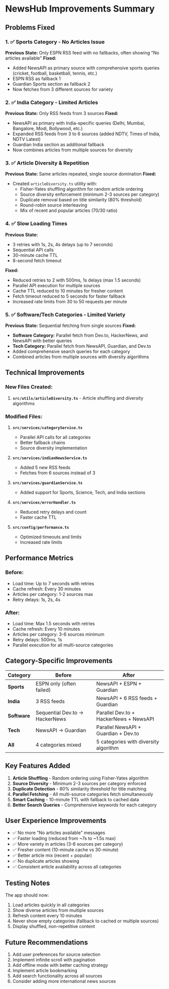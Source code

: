 # NewsHub Improvements Summary

## Problems Fixed

### 1. ✅ **Sports Category - No Articles Issue**
**Previous State:** Only ESPN RSS feed with no fallbacks, often showing "No articles available"
**Fixed:** 
- Added NewsAPI as primary source with comprehensive sports queries (cricket, football, basketball, tennis, etc.)
- ESPN RSS as fallback 1
- Guardian Sports section as fallback 2
- Now fetches from 3 different sources for variety

### 2. ✅ **India Category - Limited Articles**
**Previous State:** Only RSS feeds from 3 sources
**Fixed:**
- NewsAPI as primary with India-specific queries (Delhi, Mumbai, Bangalore, Modi, Bollywood, etc.)
- Expanded RSS feeds from 3 to 6 sources (added NDTV, Times of India, NDTV Latest)
- Guardian India section as additional fallback
- Now combines articles from multiple sources for diversity

### 3. ✅ **Article Diversity & Repetition**
**Previous State:** Same articles repeated, single source domination
**Fixed:**
- Created `articleDiversity.ts` utility with:
  - Fisher-Yates shuffling algorithm for random article ordering
  - Source diversity enforcement (minimum 2-3 sources per category)
  - Duplicate removal based on title similarity (80% threshold)
  - Round-robin source interleaving
  - Mix of recent and popular articles (70/30 ratio)

### 4. ✅ **Slow Loading Times**
**Previous State:** 
- 3 retries with 1s, 2s, 4s delays (up to 7 seconds)
- Sequential API calls
- 30-minute cache TTL
- 8-second fetch timeout

**Fixed:**
- Reduced retries to 2 with 500ms, 1s delays (max 1.5 seconds)
- Parallel API execution for multiple sources
- Cache TTL reduced to 10 minutes for fresher content
- Fetch timeout reduced to 5 seconds for faster fallback
- Increased rate limits from 30 to 50 requests per minute

### 5. ✅ **Software/Tech Categories - Limited Variety**
**Previous State:** Sequential fetching from single sources
**Fixed:**
- **Software Category:** Parallel fetch from Dev.to, HackerNews, and NewsAPI with better queries
- **Tech Category:** Parallel fetch from NewsAPI, Guardian, and Dev.to
- Added comprehensive search queries for each category
- Combined articles from multiple sources with diversity algorithms

## Technical Improvements

### New Files Created:
1. **`src/utils/articleDiversity.ts`** - Article shuffling and diversity algorithms

### Modified Files:
1. **`src/services/categoryService.ts`** 
   - Parallel API calls for all categories
   - Better fallback chains
   - Source diversity implementation

2. **`src/services/indianNewsService.ts`**
   - Added 5 new RSS feeds
   - Fetches from 6 sources instead of 3

3. **`src/services/guardianService.ts`**
   - Added support for Sports, Science, Tech, and India sections

4. **`src/services/errorHandler.ts`**
   - Reduced retry delays and count
   - Faster cache TTL

5. **`src/config/performance.ts`**
   - Optimized timeouts and limits
   - Increased rate limits

## Performance Metrics

### Before:
- Load time: Up to 7 seconds with retries
- Cache refresh: Every 30 minutes
- Articles per category: 1-2 sources max
- Retry delays: 1s, 2s, 4s

### After:
- Load time: Max 1.5 seconds with retries
- Cache refresh: Every 10 minutes
- Articles per category: 3-6 sources minimum
- Retry delays: 500ms, 1s
- Parallel execution for all multi-source categories

## Category-Specific Improvements

| Category | Before | After |
|----------|--------|-------|
| **Sports** | ESPN only (often failed) | NewsAPI + ESPN + Guardian |
| **India** | 3 RSS feeds | NewsAPI + 6 RSS feeds + Guardian |
| **Software** | Sequential Dev.to → HackerNews | Parallel Dev.to + HackerNews + NewsAPI |
| **Tech** | NewsAPI → Guardian | Parallel NewsAPI + Guardian + Dev.to |
| **All** | 4 categories mixed | 5 categories with diversity algorithm |

## Key Features Added

1. **Article Shuffling** - Random ordering using Fisher-Yates algorithm
2. **Source Diversity** - Minimum 2-3 sources per category enforced
3. **Duplicate Detection** - 80% similarity threshold for title matching
4. **Parallel Fetching** - All multi-source categories fetch simultaneously
5. **Smart Caching** - 10-minute TTL with fallback to cached data
6. **Better Search Queries** - Comprehensive keywords for each category

## User Experience Improvements

- ✅ No more "No articles available" messages
- ✅ Faster loading (reduced from ~7s to ~1.5s max)
- ✅ More variety in articles (3-6 sources per category)
- ✅ Fresher content (10-minute cache vs 30-minute)
- ✅ Better article mix (recent + popular)
- ✅ No duplicate articles showing
- ✅ Consistent article availability across all categories

## Testing Notes

The app should now:
1. Load articles quickly in all categories
2. Show diverse articles from multiple sources
3. Refresh content every 10 minutes
4. Never show empty categories (fallback to cached or multiple sources)
5. Display shuffled, non-repetitive content

## Future Recommendations

1. Add user preferences for source selection
2. Implement infinite scroll with pagination
3. Add offline mode with better caching strategy
4. Implement article bookmarking
5. Add search functionality across all sources
6. Consider adding more international news sources
